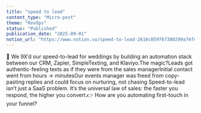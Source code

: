 ```yaml
---
title: "speed to lead"
content_type: "Micro-post"
theme: "RevOps"
status: "Published"
publication_date: "2025-09-01"
notion_url: "https://www.notion.so/speed-to-lead-2616c059767380299a74fe4ae3f92707"
---
```


🚀 We 9X’d our speed-to-lead for weddings by building an automation stack between our CRM, Zapier, SimpleTexting, and Klaviyo.The magic?Leads got authentic-feeling texts as if they were from the sales managerInitial contact went from hours → minutesOur events manager was freed from copy-pasting replies and could focus on nurturing, not chasing Speed-to-lead isn’t just a SaaS problem. It’s the universal law of sales: the faster you respond, the higher you convert.👉 How are you automating first-touch in your funnel?



